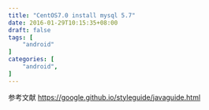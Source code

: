 ```yaml
---
title: "CentOS7.0 install mysql 5.7"
date: 2016-01-29T10:15:35+08:00
draft: false
tags: [
    "android"
]
categories: [
    "android",
]
---
```


参考文献  https://google.github.io/styleguide/javaguide.html

